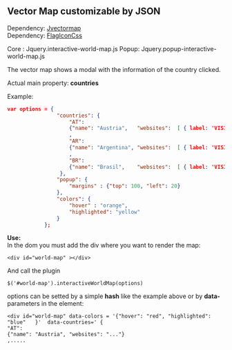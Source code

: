 ## Vector Map customizable by JSON
Dependency: [Jvectormap](http://jvectormap.com/) <br />
Dependency: [FlagIconCss](https://github.com/lipis/flag-icon-css)


Core :  Jquery.interactive-world-map.js
Popup:  Jquery.popup-interactive-world-map.js

The vector map shows a modal with the information of the country clicked. 

Actual main property:  **countries**

Example:
``` json
var options = {
                "countries": {
                    "AT":
                    {"name": "Austria",   "websites":  [ { label: 'VISIT COUNTRY WEBSITE', url: 'http://www.yfu.at'} ]}
                    ,
                    "AR":
                    {"name": "Argentina", "websites":  [ { label: 'VISIT COUNTRY WEBSITE', url: 'http://www.yfu.at'}, { label: 'VISIT GOV WEBSITE ', url: 'http://www.yfu.at'} ]}
                    ,
                    "BR":
                    {"name": "Brasil",    "websites":  [ { label: 'VISIT COUNTRY WEBSITE', url: 'http://www.yfu.at'} ]}
                 },
                "popup": {
                    "margins" : {"top": 100, "left": 20}
                },
                "colors": {
                    "hover" : "orange",
                    "highlighted": "yellow"
                }
            };
```

**Use:**<br />
In the dom you must add the  div where you want to render the map:
```
<div id="world-map" ></div>
```
And call the plugin 
```
$('#world-map').interactiveWorldMap(options)
```
options can be setted by a simple **hash** like the example above or by **data-** parameters in the element:
```
<div id="world-map" data-colors = '{"hover": "red", "highlighted":  "blue"   }'  data-countries=' {
"AT":
{"name": "Austria", "websites": "..."}
,.....

```
